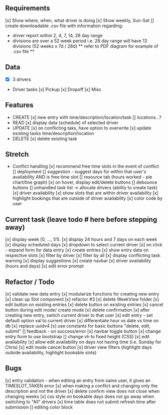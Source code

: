 ## Requirements

[x] Show where, when, what driver is doing
[x] Show weekly, Sun-Sat
[] create downloadable .csv file with information regarding:

- driver report within 2, 4, 7, 14, 28 day range
- divisions are over a 52 week period
  i.e. 28 day range will have 13 divisions (52 weeks x 7d / 28d)
  ** refer to PDF diagram for example of .csv file **

## Data

- [x] 3 drivers

- Driver tasks
  [x] Pickup
  [x] Dropoff
  [x] Misc

## Features

- CREATE
  [x] new entry with time/description/location/task [] locations...?
- READ
  [x] display data (schedule) of selected driver
- UPDATE
  [x] on conflicting taks, have option to overwrite
  [x] update existing tasks time/description/location
- DELETE
  [x] delete existing task

## Stretch

- Conflict handling
  [x] recommend free time slots in the event of conflict
  [] deployment
  [] suggestion - suggest days for within that user's availability AND is free time slot
  [] resource tab (hours worked - pie chart/line graph)
  [x] on hover, display edit/delete buttons
  [] debounce buttons
  [] unhandled task list -> allocate drivers (ability to create task)
  [x] driver availability
  [x] show slots that are within driver availability
  [x] highlight bookings that are outside of driver availability
  [x] color code by user

## Current task (leave todo # here before stepping away)

[x] display week [0, ..., 51].
[x] display 24 hours and 7 days on each week
[x] display scheduled days
[x] dropdown to select current driver
[x] on click - expand form for data entry
[x] create entries
[x] show entry data on respective slots
[x] filter by driver
[x] filter by all
[x] display conflicting task warning
[x] display suggestions
[x] create navbar
[x] driver availability (hours and days)
[x] edit error prompt

## Refactor / Todo

[x] validate new data entry
[x] modularize functions for creating new entry
[x] clean up Slot component
[x] refactor #3
[x] delete WeekView folder
[x] edit button on existing entries
[x] delete button on existing entries
[x] cancel button during edit mode/ create mode
[x] delete confirmation
[x] after creating new entry, switch current driver to that user
[x] edit entry - set default option val to current driver
[x] differentiate hour vs date vs time on db
[x] replace uuidv4
[x] use constants for basic buttons "delete, edit, submit"
[] feedback - on success/error
[x] navbar toggle button
[x] change entry form to use bootstrap
[] change vh to fixed height (CSS)
[x] edit availability
[x] allow edit availability on days not having time (i.e. Sunday for Chris)
[x] edit mode cancel button
[x] driver view filters (highlight days outside availability, highlight bookable slots)

## Bugs

[x] entry validation - when editing an entry from same user, it gives an TIMESLOT_TAKEN error
[x] when making a conflict and changing only the description and not the driver
[x] delete confirm view does not close when changing weeks
[x] css style on bookable days does not go away when switching to "All" drivers
[x] time table does not submit refresh time after submission
[] editing color block
